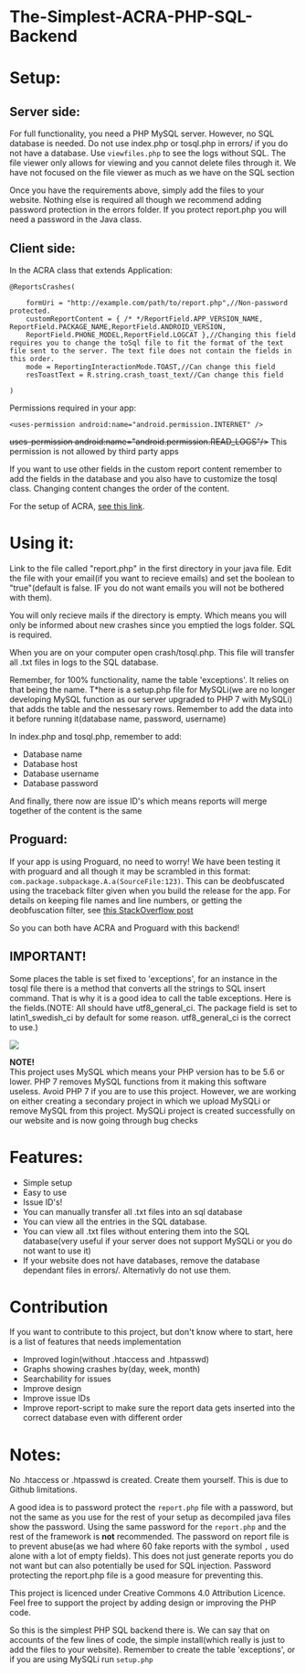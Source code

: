 ﻿# The-Simplest-ACRA-PHP-SQL-Backend

# Setup:

## Server side:

For full functionality, you need a PHP MySQL server. However, no SQL database is needed. Do not use index.php or tosql.php in errors/ if you do not have a database. Use `viewfiles.php` to see the logs without SQL. The file viewer only allows for viewing and you cannot delete files through it. We have not focused on the file viewer as much as we have on the SQL section

Once you have the requirements above, simply add the files to your website. Nothing else is required all though we recommend adding 
password protection in the errors folder. If you protect report.php you will need a password in the Java class.

## Client side:

In the ACRA class that extends Application:

    @ReportsCrashes(

        formUri = "http://example.com/path/to/report.php",//Non-password protected.
        customReportContent = { /* */ReportField.APP_VERSION_NAME, ReportField.PACKAGE_NAME,ReportField.ANDROID_VERSION,
        ReportField.PHONE_MODEL,ReportField.LOGCAT },//Changing this field requires you to change the toSql file to fit the format of the text file sent to the server. The text file does not contain the fields in this order. 
        mode = ReportingInteractionMode.TOAST,//Can change this field
        resToastText = R.string.crash_toast_text//Can change this field

    )

Permissions required in your app:

    <uses-permission android:name="android.permission.INTERNET" />
    
<strike>uses-permission android:name="android.permission.READ_LOGS"/></strike> This permission is not allowed by third party apps

If you want to use other fields in the custom report content remember to add the fields in the database and you also have to customize
the tosql class. Changing content changes the order of the content. 

For the setup of ACRA, <a href="https://github.com/ACRA/acra/wiki/BasicSetup">see this link</a>.


# Using it:

Link to the file called "report.php" in the first directory in your java file.
Edit the file with your email(if you want to recieve emails) and set the boolean to "true"(default is false. IF you do not want emails you will not be bothered with them).

You will only recieve mails if the directory is empty. Which means you will only be informed about new crashes since you emptied the logs folder.
SQL is required.

When you are on your computer open crash/tosql.php. This file will transfer all .txt files in logs to the SQL database.

Remember, for 100% functionality, name the table 'exceptions'. It relies on that being the name. T*here is a setup.php file for MySQLi(we are no longer developing MySQL function as our server upgraded to PHP 7 with MySQLi) that adds the table and the nessesary rows. Remember to add the data into it before running it(database name, password, username)


In index.php and tosql.php, remember to add:
* Database name
* Database host
* Database username
* Database password
 
And finally, there now are issue ID's which means reports will merge together of the content is the same

## Proguard:

If your app is using Proguard, no need to worry! We have been testing it with proguard and all though it may be scrambled in this format: `com.package.subpackage.A.a(SourceFile:123)`. This can be deobfuscated using the traceback filter given when you build the release for the app. For details on keeping file names and line numbers, or getting the deobfuscation filter, see [this StackOverflow post](http://stackoverflow.com/questions/3913338/how-to-debug-with-obfuscated-with-proguard-applications-on-android)

So you can both have ACRA and Proguard with this backend!


## IMPORTANT!

Some places the table is set fixed to 'exceptions', for an instance in the tosql file there is a method that converts all the strings to 
SQL insert command. That is why it is a good idea to call the table exceptions. Here is the fields.(NOTE: All should have utf8_general_ci. The package field is set to latin1_swedish_ci by default for some reason. utf8_general_ci is the correct to use.)

<img src="http://gamers-cave-world.com/publicimg/tables.png"></img>


**NOTE!**
<br>This project uses MySQL which means your PHP version has to be 5.6 or lower. PHP 7 removes MySQL functions from it making this 
software useless. Avoid PHP 7 if you are to use this project. However, we are working on either creating a secondary project in which we 
upload MySQLi or remove MySQL from this project. MySQLi project is created successfully on our website and is now going through bug checks


# Features:

* Simple setup
* Easy to use
* Issue ID's!
* You can manually transfer all .txt files into an sql database
* You can view all the entries in the SQL database.
* You can view all .txt files without entering them into the SQL database(very useful if your server does not support MySQLi or you do not want to use it)
* If your website does not have databases, remove the database dependant files in errors/. Alternativly do not use them.

# Contribution

If you want to contribute to this project, but don't know where to start, here is a list of features that needs implementation

* Improved login(without .htaccess and .htpasswd)
* Graphs showing crashes by(day, week, month)
* Searchability for issues
* Improve design
* Improve issue IDs
* Improve report-script to make sure the report data gets inserted into the correct database even with different order

# Notes:

No .htaccess or .htpasswd is created. Create them yourself. This is due to Github limitations.

A good idea is to password protect the `report.php` file with a password, but not the same as you use for the rest of your setup as 
decompiled java files show the password. Using the same password for the `report.php` and the rest of the framework is **not** 
recommended. The password on report file is to prevent abuse(as we had where 60 fake reports with the symbol `,` used alone with a lot 
of empty fields). This does not just generate reports you do not want but can also potentially be used for SQL injection. Password 
protecting the report.php file is a good measure for preventing this.


This project is licenced under Creative Commons 4.0 Attribution Licence.
Feel free to support the project by adding design or improving the PHP code. 

So this is the simplest PHP SQL backend there is. We can say that on accounts of the few lines of code, the simple install(which really 
is just to add the files to your website). Remember to create the table 'exceptions', or if you are using MySQLi run `setup.php`
